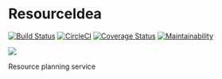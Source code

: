 # ResourceIdea
[![Build Status](https://travis-ci.org/joeseggie/resourceidea.svg?branch=master)](https://travis-ci.org/joeseggie/resourceidea) [![CircleCI](https://circleci.com/gh/joeseggie/resourceidea.svg?style=svg)](https://circleci.com/gh/joeseggie/resourceidea) [![Coverage Status](https://coveralls.io/repos/github/joeseggie/resourceidea/badge.svg)](https://coveralls.io/github/joeseggie/resourceidea) [![Maintainability](https://api.codeclimate.com/v1/badges/68c80481cab44e611e10/maintainability)](https://codeclimate.com/github/joeseggie/resourceidea/maintainability)

![](https://img.shields.io/github/issues-raw/joeseggie/resourceidea.svg?style=flat)

Resource planning service
